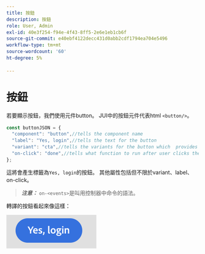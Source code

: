 ```yaml
---
title: 按鈕
description: 按鈕
role: User, Admin
exl-id: 40e3f254-f94e-4f43-8ff5-2e6e1eb1cb6f
source-git-commit: e40ebf4122decc431d0abb2cdf1794ea704e5496
workflow-type: tm+mt
source-wordcount: '60'
ht-degree: 5%

---
```


# 按鈕

若要顯示按鈕，我們使用元件button。
JUI中的按鈕元件代表html `<button/>`。

```js title="buttonJSON.js"
const buttonJSON = {
  "component": "button",//tells the component name
  "label": "Yes, login",//tells the text for the button
  "variant": "cta",//tells the variants for the button which  provides default styles
  "on-click": "done",//tells what function to run after user clicks the button
};
```

這將會產生標籤為`Yes, login`的按鈕。 其他屬性包括但不限於variant、label、on-click。
> **_注意：_** `on-<events>`是叫用控制器中命令的語法。

轉譯的按鈕看起來像這樣：

![按鈕](imgs/yes_login_button.png "按鈕")
